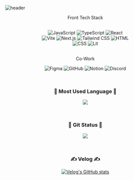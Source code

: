 ![header](https://capsule-render.vercel.app/api?type=waving&color=c6d1dd&height=200&section=header&text=Here%20is-nl-🌟Littlestar's%20Home🌟&fontAlignY=30&fontSize=30&animation=twinkling&stroke=FACC00&strokeWidth=0.2)

<div align='center'>
  Front Tech Stack

<br>![JavaScript](https://img.shields.io/badge/JavaScript-F7DF1E?style=for-the-badge&logo=javascript&logoColor=black)
![TypeScript](https://img.shields.io/badge/TypeScript-3178C6?style=for-the-badge&logo=typescript&logoColor=white)
![React](https://img.shields.io/badge/React-61DAFB?style=for-the-badge&logo=react&logoColor=black)
<br>
![Vite](https://img.shields.io/badge/Vite-646CFF?style=for-the-badge&logo=vite&logoColor=white)
![Next.js](https://img.shields.io/badge/Next.js-000000?style=for-the-badge&logo=nextdotjs&logoColor=white)
![Tailwind CSS](https://img.shields.io/badge/TailwindCSS-06B6D4?style=for-the-badge&logo=tailwindcss&logoColor=white)
![HTML](https://img.shields.io/badge/HTML5-E34F26?style=for-the-badge&logo=html5&logoColor=white)
<br>
![CSS](https://img.shields.io/badge/CSS3-1572B6?style=for-the-badge&logo=css3&logoColor=white)
![Lit](https://img.shields.io/badge/Lit-324FFF?style=for-the-badge&logo=lit&logoColor=white)

<br>Co-Work

![Figma](https://img.shields.io/badge/Figma-F24E1E?style=for-the-badge&logo=figma&logoColor=white)
![GitHub](https://img.shields.io/badge/GitHub-181717?style=for-the-badge&logo=github&logoColor=white)
![Notion](https://img.shields.io/badge/Notion-000000?style=for-the-badge&logo=notion&logoColor=white)
![Discord](https://img.shields.io/badge/Discord-5865F2?style=for-the-badge&logo=discord&logoColor=white)

</div>

<br>

<h3 align="center">🦝 Most Used Language 🦝</h3>
<p align="center">
  <a href="https://github.com/Littlestar0508">
    <img align="center" src="https://github-readme-stats.vercel.app/api/top-langs/?username=Littlestar0508&layout=compact&show_icons=true&show_owner=true&hide_title=false&theme=nord&hide=Jupyter%20Notebook,Python" />
  </a>
</p>

<br>

<h3 align="center">🦊 Git Status 🦊</h3>
<p align="center">
  <a href="https://github.com/Littlestar0508">
    <img align="center" src="https://github-readme-stats.vercel.app/api?username=Littlestar0508&hide=Jupyter%20Notebook,Python&hide_title=false&show_icons=true&include_all_commits=true&theme=nord" />
  </a>
</p>
<br>

<div align="center" style="text-align:center">

<h3 align='center'>✍ Velog ✍</h3>

[![Velog's GitHub stats](https://velog-readme-stats.vercel.app/api?name=rist98&color=dark)](https://velog.io/@rist98/posts)

</div>
